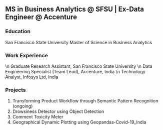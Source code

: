## MS in Business Analytics @ SFSU | Ex-Data Engineer @ Accenture

### Education
San Francisco State University
Master of Science in Business Analytics

### Work Experience
\n Graduate Research Assistant, San Francisco State University
\n Data Engineering Specialist (Team Lead), Accenture, India
\n Technology Analyst, Infosys Ltd, India

### Projects
1. Transforming Product Workflow through Semantic Pattern Recognition (ongoing)
2. Drowsiness Detector using Object Detection
3. Comment Toxicity Meter
4. Geographical Dynamic Plotting using Geopandas-Covid-19_India
